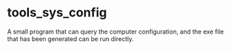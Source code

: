 # tools_sys_config
A small program that can query the computer configuration, and the exe file that has been generated can be run directly.
